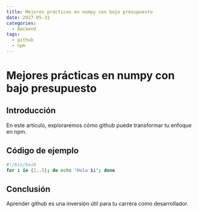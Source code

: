 ```yaml
---
title: Mejores prácticas en numpy con bajo presupuesto
date: 2027-05-31
categories:
  - Backend
tags:
  - github
  - npm
---
```


# Mejores prácticas en numpy con bajo presupuesto

## Introducción

En este artículo, exploraremos cómo github puede transformar tu enfoque en npm.

## Código de ejemplo

```bash
#!/bin/bash
for i in {1..5}; do echo "Hola $i"; done
```

## Conclusión

Aprender github es una inversión útil para tu carrera como desarrollador.
